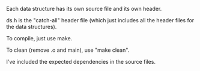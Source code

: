 Each data structure has its own source file and its own header.

ds.h is the "catch-all" header file (which just includes all the header files for the data structures).

To compile, just use make.

To clean (remove .o and main), use "make clean".

I've included the expected dependencies in the source files.
